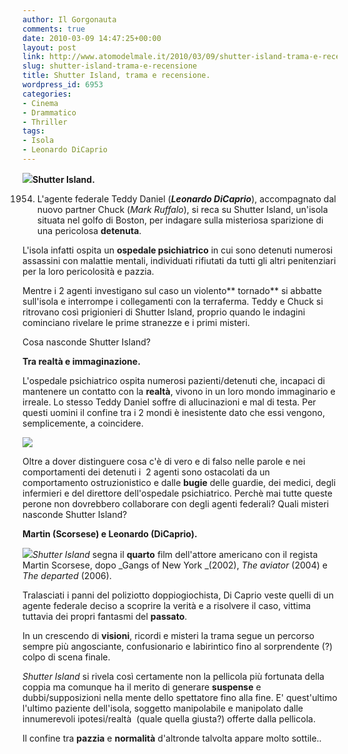 ```yaml
---
author: Il Gorgonauta
comments: true
date: 2010-03-09 14:47:25+00:00
layout: post
link: http://www.atomodelmale.it/2010/03/09/shutter-island-trama-e-recensione/
slug: shutter-island-trama-e-recensione
title: Shutter Island, trama e recensione.
wordpress_id: 6953
categories:
- Cinema
- Drammatico
- Thriller
tags:
- Isola
- Leonardo DiCaprio
---
```


**[![](http://www.atomodelmale.it/wp-content/uploads/2010/03/shutter-island-199x300.jpg)](http://www.atomodelmale.it/wp-content/uploads/2010/03/shutter-island.jpg)Shutter Island.**

1954. L'agente federale Teddy Daniel (**_Leonardo DiCaprio_**), accompagnato dal nuovo partner Chuck (_Mark Ruffalo_), si reca su Shutter Island, un'isola situata nel golfo di Boston, per indagare sulla misteriosa sparizione di una pericolosa **detenuta**.

L'isola infatti ospita un **ospedale psichiatrico** in cui sono detenuti numerosi assassini con malattie mentali, individuati rifiutati da tutti gli altri penitenziari per la loro pericolosità e pazzia.

Mentre i 2 agenti investigano sul caso un violento** tornado** si abbatte sull'isola e interrompe i collegamenti con la terraferma. Teddy e Chuck si ritrovano così prigionieri di Shutter Island, proprio quando le indagini cominciano rivelare le prime stranezze e i primi misteri.

Cosa nasconde Shutter Island?

<!-- more -->


**Tra realtà e immaginazione.**

L'ospedale psichiatrico ospita numerosi pazienti/detenuti che, incapaci di mantenere un contatto con la **realtà**, vivono in un loro mondo immaginario e irreale. Lo stesso Teddy Daniel soffre di allucinazioni e mal di testa. Per questi uomini il confine tra i 2 mondi è inesistente dato che essi vengono, semplicemente, a coincidere.

[![](http://www.atomodelmale.it/wp-content/uploads/2010/03/shutter-island-2-300x207.jpg)](http://www.atomodelmale.it/wp-content/uploads/2010/03/shutter-island-2.jpg)

Oltre a dover distinguere cosa c'è di vero e di falso nelle parole e nei comportamenti dei detenuti i  2 agenti sono ostacolati da un comportamento ostruzionistico e dalle **bugie** delle guardie, dei medici, degli infermieri e del direttore dell'ospedale psichiatrico. Perchè mai tutte queste perone non dovrebbero collaborare con degli agenti federali? Quali misteri nasconde Shutter Island?

**Martin (Scorsese) e Leonardo (DiCaprio).**

[![](http://www.atomodelmale.it/wp-content/uploads/2010/03/Martin-Scorsese-222x300.png)](http://www.atomodelmale.it/wp-content/uploads/2010/03/Martin-Scorsese.png)_Shutter Island_ segna il **quarto** film dell'attore americano con il regista Martin Scorsese, dopo _Gangs of New York _(2002), _The aviator_ (2004) e _The departed_ (2006).

Tralasciati i panni del poliziotto doppiogiochista, Di Caprio veste quelli di un agente federale deciso a scoprire la verità e a risolvere il caso, vittima tuttavia dei propri fantasmi del **passato**.

In un crescendo di **visioni**, ricordi e misteri la trama segue un percorso sempre più angosciante, confusionario e labirintico fino al sorprendente (?) colpo di scena finale.

_Shutter Island_ si rivela così certamente non la pellicola più fortunata della coppia ma comunque ha il merito di generare **suspense** e dubbi/supposizioni nella mente dello spettatore fino alla fine. E' quest'ultimo l'ultimo paziente dell'isola, soggetto manipolabile e manipolato dalle innumerevoli ipotesi/realtà  (quale quella giusta?) offerte dalla pellicola.

Il confine tra **pazzia** e **normalità** d'altronde talvolta appare molto sottile..

